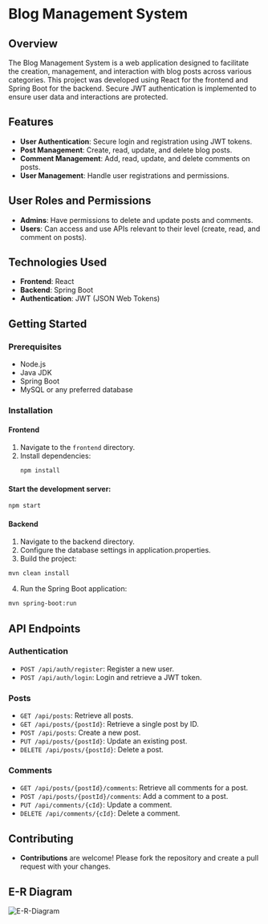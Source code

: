 # Blog Management System

## Overview
The Blog Management System is a web application designed to facilitate the creation, management, and interaction with blog posts across various categories. This project was developed using React for the frontend and Spring Boot for the backend. Secure JWT authentication is implemented to ensure user data and interactions are protected.

## Features
- **User Authentication**: Secure login and registration using JWT tokens.
- **Post Management**: Create, read, update, and delete blog posts.
- **Comment Management**: Add, read, update, and delete comments on posts.
- **User Management**: Handle user registrations and permissions.

## User Roles and Permissions
- **Admins**: Have permissions to delete and update posts and comments.
- **Users**: Can access and use APIs relevant to their level (create, read, and comment on posts).

## Technologies Used
- **Frontend**: React
- **Backend**: Spring Boot
- **Authentication**: JWT (JSON Web Tokens)

## Getting Started

### Prerequisites
- Node.js
- Java JDK
- Spring Boot
- MySQL or any preferred database

### Installation

#### Frontend
1. Navigate to the `frontend` directory.
2. Install dependencies:
   ```bash
   npm install
   ```

#### Start the development server:
```bash
npm start
```

#### Backend
1. Navigate to the backend directory.
2. Configure the database settings in application.properties.
3. Build the project:
```bash
mvn clean install
```
4. Run the Spring Boot application:
```bash
mvn spring-boot:run
```

## API Endpoints

### Authentication
- `POST /api/auth/register`: Register a new user.
- `POST /api/auth/login`: Login and retrieve a JWT token.

### Posts
- `GET /api/posts`: Retrieve all posts.
- `GET /api/posts/{postId}`: Retrieve a single post by ID.
- `POST /api/posts`: Create a new post.
- `PUT /api/posts/{postId}`: Update an existing post.
- `DELETE /api/posts/{postId}`: Delete a post.

### Comments
- `GET /api/posts/{postId}/comments`: Retrieve all comments for a post.
- `POST /api/posts/{postId}/comments`: Add a comment to a post.
- `PUT /api/comments/{cId}`: Update a comment.
- `DELETE /api/comments/{cId}`: Delete a comment.

## Contributing
- **Contributions** are welcome! Please fork the repository and create a pull request with your changes.

## E-R Diagram
![E-R-Diagram](https://github.com/ramrajpatil/Blog-Management-System/assets/170900166/1c5ac4a9-9383-45e7-b1ed-877d657a3a43)
